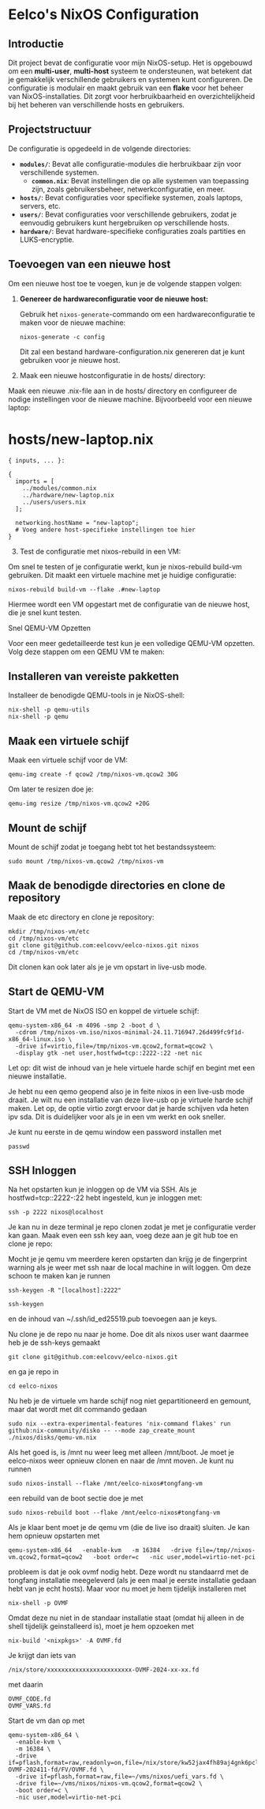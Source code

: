 # Eelco's NixOS Configuration

## Introductie

Dit project bevat de configuratie voor mijn NixOS-setup. Het is opgebouwd om een **multi-user**, **multi-host** systeem te ondersteunen, wat betekent dat je gemakkelijk verschillende gebruikers en systemen kunt configureren. De configuratie is modulair en maakt gebruik van een **flake** voor het beheer van NixOS-installaties. Dit zorgt voor herbruikbaarheid en overzichtelijkheid bij het beheren van verschillende hosts en gebruikers.

## Projectstructuur

De configuratie is opgedeeld in de volgende directories:
- **`modules/`**: Bevat alle configuratie-modules die herbruikbaar zijn voor verschillende systemen.
  - **`common.nix`**: Bevat instellingen die op alle systemen van toepassing zijn, zoals gebruikersbeheer, netwerkconfiguratie, en meer.
- **`hosts/`**: Bevat configuraties voor specifieke systemen, zoals laptops, servers, etc.
- **`users/`**: Bevat configuraties voor verschillende gebruikers, zodat je eenvoudig gebruikers kunt hergebruiken op verschillende hosts.
- **`hardware/`**: Bevat hardware-specifieke configuraties zoals partities en LUKS-encryptie.

## Toevoegen van een nieuwe host

Om een nieuwe host toe te voegen, kun je de volgende stappen volgen:

1. **Genereer de hardwareconfiguratie voor de nieuwe host:**

   Gebruik het `nixos-generate`-commando om een hardwareconfiguratie te maken voor de nieuwe machine:
   
   ```shell
   nixos-generate -c config
   ```

   Dit zal een bestand hardware-configuration.nix genereren dat je kunt gebruiken voor je nieuwe host.

2. Maak een nieuwe hostconfiguratie in de hosts/ directory:

Maak een nieuwe .nix-file aan in de hosts/ directory en configureer de nodige instellingen voor de nieuwe machine. Bijvoorbeeld voor een nieuwe laptop:

# hosts/new-laptop.nix
```text
{ inputs, ... }:

{
  imports = [
    ../modules/common.nix
    ../hardware/new-laptop.nix
    ../users/users.nix
  ];

  networking.hostName = "new-laptop";
  # Voeg andere host-specifieke instellingen toe hier
}
```

3. Test de configuratie met nixos-rebuild in een VM:

Om snel te testen of je configuratie werkt, kun je nixos-rebuild build-vm gebruiken. Dit maakt een virtuele machine met je huidige configuratie:

```shell
nixos-rebuild build-vm --flake .#new-laptop
```

Hiermee wordt een VM opgestart met de configuratie van de nieuwe host, die je snel kunt testen.

Snel QEMU-VM Opzetten

Voor een meer gedetailleerde test kun je een volledige QEMU-VM opzetten. Volg deze stappen om een QEMU VM te maken:

## Installeren van vereiste pakketten

Installeer de benodigde QEMU-tools in je NixOS-shell:

```shell
nix-shell -p qemu-utils
nix-shell -p qemu
```

## Maak een virtuele schijf

Maak een virtuele schijf voor de VM:

```shell
qemu-img create -f qcow2 /tmp/nixos-vm.qcow2 30G
```

Om later te resizen doe je:

```shell
qemu-img resize /tmp/nixos-vm.qcow2 +20G
```

## Mount de schijf

Mount de schijf zodat je toegang hebt tot het bestandssysteem:

```shell
sudo mount /tmp/nixos-vm.qcow2 /tmp/nixos-vm
```

## Maak de benodigde directories en clone de repository

Maak de etc directory en clone je repository:


```shell
mkdir /tmp/nixos-vm/etc
cd /tmp/nixos-vm/etc
git clone git@github.com:eelcovv/eelco-nixos.git nixos
cd /tmp/nixos-vm/etc
```

Dit clonen kan ook later als je je vm opstart in live-usb mode. 

## Start de QEMU-VM

Start de VM met de NixOS ISO en koppel de virtuele schijf:

```shell
qemu-system-x86_64 -m 4096 -smp 2 -boot d \
  -cdrom /tmp/nixos-vm.iso/nixos-minimal-24.11.716947.26d499fc9f1d-x86_64-linux.iso \
  -drive if=virtio,file=/tmp/nixos-vm.qcow2,format=qcow2 \
  -display gtk -net user,hostfwd=tcp::2222-:22 -net nic
```

Let op: dit wist de inhoud van je hele virtuele harde schijf en begint met een nieuwe installatie.

Je hebt nu een qemo geopend also je in feite nixos in een live-usb mode draait. Je wilt nu een installatie van deze live-usb op je virtuele harde schijf maken.
Let op, de optie virtio zorgt ervoor dat je harde schijven vda heten ipv sda. Dit is duidelijker voor als je in een vm werkt en ook sneller.

Je kunt nu eerste in de qemu window een password installen met

```shell
passwd
```


## SSH Inloggen

Na het opstarten kun je inloggen op de VM via SSH. Als je hostfwd=tcp::2222-:22 hebt ingesteld, kun je inloggen met:

```shell
ssh -p 2222 nixos@localhost
```

Je kan nu in deze terminal je repo clonen zodat je met je configuratie verder kan gaan. Maak even een ssh key aan, voeg deze aan je git hub toe en clone je repo:

Mocht je je qemu vm meerdere keren opstarten dan krijg je de fingerprint warning als je weer met ssh naar de local machine in wilt loggen. Om deze schoon te maken kan je runnen

```shell
ssh-keygen -R "[localhost]:2222"
```

```shell
ssh-keygen
```

en de inhoud van ~/.ssh/id_ed25519.pub toevoegen aan je keys. 

Nu clone je de repo nu naar je home. Doe dit als nixos user want daarmee heb je de ssh-keys gemaakt

```shell
git clone git@github.com:eelcovv/eelco-nixos.git 
```

en ga je repo in

```shell
cd eelco-nixos
```

Nu heb je de virtuele vm harde schijf nog niet gepartitioneerd en gemount, maar dat wordt met dit commando gedaan

```shell
sudo nix --extra-experimental-features 'nix-command flakes' run github:nix-community/disko -- --mode zap_create_mount ./nixos/disks/qemu-vm.nix
```

Als het goed is, is /mnt nu weer leeg met alleen /mnt/boot. Je moet je eelco-nixos weer opnieuw clonen en naar de /mnt moven. Je kunt nu runnen

```shell
sudo nixos-install --flake /mnt/eelco-nixos#tongfang-vm
```

een rebuild van de boot sectie doe je met

```shell
sudo nixos-rebuild boot --flake /mnt/eelco-nixos#tongfang-vm
```

Als je klaar bent moet je de qemu vm (die de live iso draait) sluiten. Je kan hem opnieuw opstarten met

```shell
qemu-system-x86_64   -enable-kvm   -m 16384   -drive file=/tmp//nixos-vm.qcow2,format=qcow2   -boot order=c   -nic user,model=virtio-net-pci
```

probleem is dat je ook ovmf nodig hebt. Deze wordt nu standaarrd met de tongfang installatie meegeleverd (als je een maal je eerste installatie gedaan hebt van je echt hosts). Maar voor nu moet je hem tijdelijk installeren met 

```shell
nix-shell -p OVMF
```

Omdat deze nu niet in de standaar installatie staat (omdat hij alleen in de shell tijdelijk geinstalleerd is), moet je hem opzoeken met

```shell
nix-build '<nixpkgs>' -A OVMF.fd
```

Je krijgt dan iets van
```shell
/nix/store/xxxxxxxxxxxxxxxxxxxxxxxx-OVMF-2024-xx-xx.fd
```

met daarin 
```text
OVMF_CODE.fd
OVMF_VARS.fd
```

Start de vm dan op met

```shell
qemu-system-x86_64 \
  -enable-kvm \
  -m 16384 \
  -drive if=pflash,format=raw,readonly=on,file=/nix/store/kw52jax4fh89aj4gnk6pclwixagcsdjr-OVMF-202411-fd/FV/OVMF.fd \
  -drive if=pflash,format=raw,file=~/vms/nixos/uefi_vars.fd \
  -drive file=~/vms/nixos/nixos-vm.qcow2,format=qcow2 \
  -boot order=c \
  -nic user,model=virtio-net-pci
```

